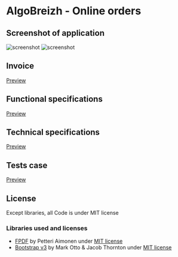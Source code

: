 
# AlgoBreizh - Online orders

## Screenshot of application
![screenshot](https://i.gyazo.com/e4ee2ac9ee839dc2a9ef2f6fd0646c1b.gif)
![screenshot](https://i.gyazo.com/f12ab3c87d77e826d04f4631216d1585.png)
## Invoice
[Preview](https://i.gyazo.com/aa50d7889abfa27187737c13536d970d.png)
## Functional specifications 
[Preview](https://github.com/AzzRun/AlgoBreizh/raw/master/documentation/Analyse/Spécifications_fonctionnelles.docx)

## Technical specifications 
[Preview](https://github.com/AzzRun/AlgoBreizh/raw/master/documentation/Analyse/Spécification%20Technique.docx)

## Tests case
[Preview](https://github.com/AzzRun/AlgoBreizh/raw/master/documentation/Analyse/Algobreizh_Tests.xlsx)

## License
Except libraries, all Code is under MIT license

### Libraries used and licenses
- [FPDF](https://github.com/Setasign/FPDF) by Petteri Aimonen <jpa at nanopb.mail.kapsi.fi> under [MIT license](https://github.com/Setasign/FPDF/blob/master/license.txt) 
 - [Bootstrap v3](https://github.com/twbs/bootstrap) by Mark Otto & Jacob Thornton under [MIT license](https://github.com/twbs/bootstrap/blob/v4-dev/LICENSE) 
